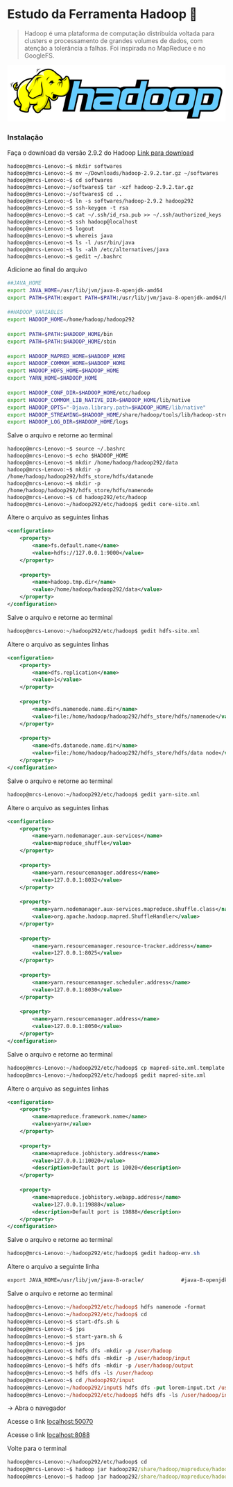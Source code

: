 # Estudo da Ferramenta Hadoop :elephant:

> Hadoop é uma plataforma de computação distribuída voltada para clusters e processamento de grandes volumes de dados, com atenção a tolerância a falhas. Foi inspirada no MapReduce e no GoogleFS.

![Logo Hadoop](/images/logo-hadoop.png)

### Instalação

Faça o download da versão 2.9.2 do Hadoop
[Link para download](https://archive.apache.org/dist/hadoop/common/hadoop-2.9.2/hadoop-2.9.2.tar.gz)

```console
hadoop@mrcs-Lenovo:~$ mkdir softwares
hadoop@mrcs-Lenovo:~$ mv ~/Downloads/hadoop-2.9.2.tar.gz ~/softwares
hadoop@mrcs-Lenovo:~$ cd softwares
hadoop@mrcs-Lenovo:~/softwares$ tar -xzf hadoop-2.9.2.tar.gz
hadoop@mrcs-Lenovo:~/softwares$ cd ..
hadoop@mrcs-Lenovo:~$ ln -s softwares/hadoop-2.9.2 hadoop292
hadoop@mrcs-Lenovo:~$ ssh-keygen -t rsa
hadoop@mrcs-Lenovo:~$ cat ~/.ssh/id_rsa.pub >> ~/.ssh/authorized_keys
hadoop@mrcs-Lenovo:~$ ssh hadoop@localhost
hadoop@mrcs-Lenovo:~$ logout
hadoop@mrcs-Lenovo:~$ whereis java
hadoop@mrcs-Lenovo:~$ ls -l /usr/bin/java
hadoop@mrcs-Lenovo:~$ ls -alh /etc/alternatives/java
hadoop@mrcs-Lenovo:~$ gedit ~/.bashrc
```
Adicione ao final do arquivo

```bash
##JAVA_HOME
export JAVA_HOME=/usr/lib/jvm/java-8-openjdk-amd64
export PATH=$PATH:export PATH=$PATH:/usr/lib/jvm/java-8-openjdk-amd64/bin

##HADOOP_VARIABLES
export HADOOP_HOME=/home/hadoop/hadoop292

export PATH=$PATH:$HADOOP_HOME/bin
export PATH=$PATH:$HADOOP_HOME/sbin

export HADOOP_MAPRED_HOME=$HADOOP_HOME
export HADOOP_COMMOM_HOME=$HADOOP_HOME
export HADOOP_HDFS_HOME=$HADOOP_HOME
export YARN_HOME=$HADOOP_HOME

export HADOOP_CONF_DIR=$HADOOP_HOME/etc/hadoop
export HADOOP_COMMOM_LIB_NATIVE_DIR=$HADOOP_HOME/lib/native
export HADOOP_OPTS="-Djava.library.path=$HADOOP_HOME/lib/native"
export HADOOP_STREAMING=$HADOOP_HOME/share/hadoop/tools/lib/hadoop-streaming-2.9.2.jar
export HADOOP_LOG_DIR=$HADOOP_HOME/logs
```
Salve o arquivo e retorne ao terminal
```shell
hadoop@mrcs-Lenovo:~$ source ~/.bashrc
hadoop@mrcs-Lenovo:~$ echo $HADOOP_HOME
hadoop@mrcs-Lenovo:~$ mkdir /home/hadoop/hadoop292/data
hadoop@mrcs-Lenovo:~$ mkdir -p /home/hadoop/hadoop292/hdfs_store/hdfs/datanode
hadoop@mrcs-Lenovo:~$ mkdir -p /home/hadoop/hadoop292/hdfs_store/hdfs/namenode
hadoop@mrcs-Lenovo:~$ cd hadoop292/etc/hadoop
hadoop@mrcs-Lenovo:~/hadoop292/etc/hadoop$ gedit core-site.xml
```
Altere o arquivo as seguintes linhas
```XML
<configuration>
    <property>
        <name>fs.default.name</name>
        <value>hdfs://127.0.0.1:9000</value>
    </property>

    <property>
        <name>hadoop.tmp.dir</name>
        <value>/home/hadoop/hadoop292/data</value>
    </property>
</configuration>
```
Salve o arquivo e retorne ao terminal
```bash
hadoop@mrcs-Lenovo:~/hadoop292/etc/hadoop$ gedit hdfs-site.xml
```
Altere o arquivo as seguintes linhas
```XML
<configuration>
    <property>
        <name>dfs.replication</name>
        <value>1</value>
    </property>

    <property>
        <name>dfs.namenode.name.dir</name>
        <value>file:/home/hadoop/hadoop292/hdfs_store/hdfs/namenode</value>
    </property>

    <property>
        <name>dfs.datanode.name.dir</name>
        <value>file:/home/hadoop/hadoop292/hdfs_store/hdfs/data node</value>
    </property>
</configuration>
```
Salve o arquivo e retorne ao terminal
```sh
hadoop@mrcs-Lenovo:~/hadoop292/etc/hadoop$ gedit yarn-site.xml
```
Altere o arquivo as seguintes linhas
```XML
<configuration>
    <property>
        <name>yarn.nodemanager.aux-services</name>
        <value>mapreduce_shuffle</value>
    </property>

    <property>
        <name>yarn.resourcemanager.address</name>
        <value>127.0.0.1:8032</value>
    </property>

    <property>
        <name>yarn.nodemanager.aux-services.mapreduce.shuffle.class</name>
        <value>org.apache.hadoop.mapred.ShuffleHandler</value>
    </property>

    <property>
        <name>yarn.resourcemanager.resource-tracker.address</name>
        <value>127.0.0.1:8025</value>
    </property>

    <property>
        <name>yarn.resourcemanager.scheduler.address</name>
        <value>127.0.0.1:8030</value>
    </property>

    <property>
        <name>yarn.resourcemanager.address</name>
        <value>127.0.0.1:8050</value>
    </property>
</configuration>
```
Salve o arquivo e retorne ao terminal
```zsh
hadoop@mrcs-Lenovo:~/hadoop292/etc/hadoop$ cp mapred-site.xml.template mapred-site.xml
hadoop@mrcs-Lenovo:~/hadoop292/etc/hadoop$ gedit mapred-site.xml
```
Altere o arquivo as seguintes linhas
```XML
<configuration>
    <property>
        <name>mapreduce.framework.name</name>
        <value>yarn</value>
    </property>

    <property>
        <name>mapreduce.jobhistory.address</name>
        <value>127.0.0.1:10020</value>
        <description>Default port is 10020</description>
    </property>

    <property>
        <name>mapreduce.jobhistory.webapp.address</name>
        <value>127.0.0.1:19888</value>
        <description>Default port is 19888</description>
    </property>
</configuration>
```
Salve o arquivo e retorne ao terminal
```PowerShell
hadoop@mrcs-Lenovo:~/hadoop292/etc/hadoop$ gedit hadoop-env.sh
```
Altere o arquivo a seguinte linha
```XML
export JAVA_HOME=/usr/lib/jvm/java-8-oracle/            #java-8-openjdk-amd64
```
Salve o arquivo e retorne ao terminal
```ps
hadoop@mrcs-Lenovo:~/hadoop292/etc/hadoop$ hdfs namenode -format
hadoop@mrcs-Lenovo:~/hadoop292/etc/hadoop$ cd
hadoop@mrcs-Lenovo:~$ start-dfs.sh &
hadoop@mrcs-Lenovo:~$ jps
hadoop@mrcs-Lenovo:~$ start-yarn.sh &
hadoop@mrcs-Lenovo:~$ jps
hadoop@mrcs-Lenovo:~$ hdfs dfs -mkdir -p /user/hadoop
hadoop@mrcs-Lenovo:~$ hdfs dfs -mkdir -p /user/hadoop/input
hadoop@mrcs-Lenovo:~$ hdfs dfs -mkdir -p /user/hadoop/output
hadoop@mrcs-Lenovo:~$ hdfs dfs -ls /user/hadoop
hadoop@mrcs-Lenovo:~$ cd /hadoop292/input
hadoop@mrcs-Lenovo:~/hadoop292/input$ hdfs dfs -put lorem-input.txt /user/hadoop/input/
hadoop@mrcs-Lenovo:~/hadoop292/etc/hadoop$ hdfs dfs -ls /user/hadoop/input
```
-> Abra o navegador

Acesse o link [localhost:50070](http://localhost:50070)

Acesse o link [localhost:8088](http://localhost:8088)

Volte para o terminal 
```bat
hadoop@mrcs-Lenovo:~/hadoop292/etc/hadoop$ cd
hadoop@mrcs-Lenovo:~$ hadoop jar hadoop292/share/hadoop/mapreduce/hadoop-mapreduce-examples-2.9.2.jar
hadoop@mrcs-Lenovo:~$ hadoop jar hadoop292/share/hadoop/mapreduce/hadoop-mapreduce-examples-2.9.2.jar wordcount /user/hadoop/input/ /user/hadoop/output/wc
```